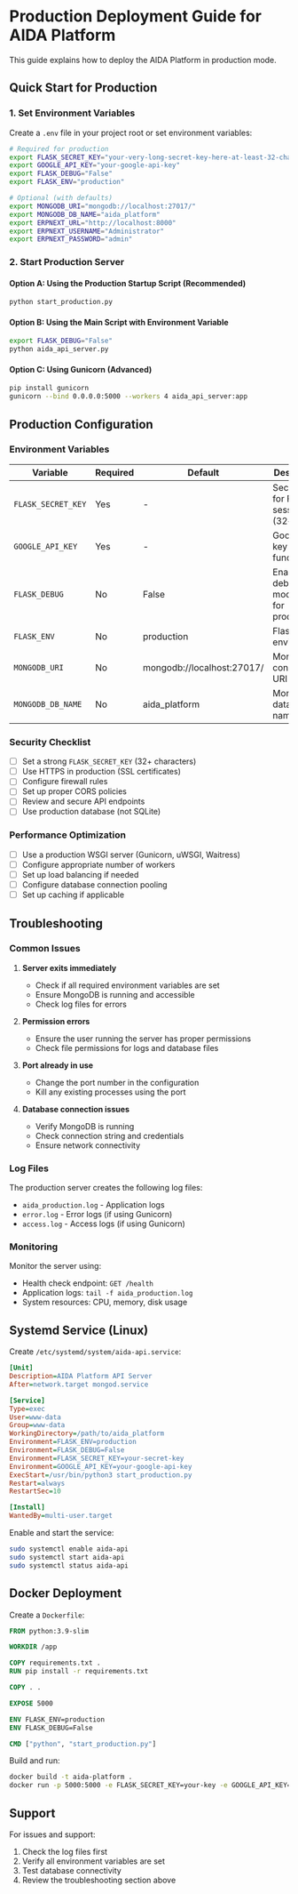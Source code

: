 # Production Deployment Guide for AIDA Platform

This guide explains how to deploy the AIDA Platform in production mode.

## Quick Start for Production

### 1. Set Environment Variables

Create a `.env` file in your project root or set environment variables:

```bash
# Required for production
export FLASK_SECRET_KEY="your-very-long-secret-key-here-at-least-32-characters"
export GOOGLE_API_KEY="your-google-api-key"
export FLASK_DEBUG="False"
export FLASK_ENV="production"

# Optional (with defaults)
export MONGODB_URI="mongodb://localhost:27017/"
export MONGODB_DB_NAME="aida_platform"
export ERPNEXT_URL="http://localhost:8000"
export ERPNEXT_USERNAME="Administrator"
export ERPNEXT_PASSWORD="admin"
```

### 2. Start Production Server

#### Option A: Using the Production Startup Script (Recommended)
```bash
python start_production.py
```

#### Option B: Using the Main Script with Environment Variable
```bash
export FLASK_DEBUG="False"
python aida_api_server.py
```

#### Option C: Using Gunicorn (Advanced)
```bash
pip install gunicorn
gunicorn --bind 0.0.0.0:5000 --workers 4 aida_api_server:app
```

## Production Configuration

### Environment Variables

| Variable | Required | Default | Description |
|----------|----------|---------|-------------|
| `FLASK_SECRET_KEY` | Yes | - | Secret key for Flask sessions (32+ chars) |
| `GOOGLE_API_KEY` | Yes | - | Google API key for AI functionality |
| `FLASK_DEBUG` | No | False | Enable debug mode (False for production) |
| `FLASK_ENV` | No | production | Flask environment |
| `MONGODB_URI` | No | mongodb://localhost:27017/ | MongoDB connection URI |
| `MONGODB_DB_NAME` | No | aida_platform | MongoDB database name |

### Security Checklist

- [ ] Set a strong `FLASK_SECRET_KEY` (32+ characters)
- [ ] Use HTTPS in production (SSL certificates)
- [ ] Configure firewall rules
- [ ] Set up proper CORS policies
- [ ] Review and secure API endpoints
- [ ] Use production database (not SQLite)

### Performance Optimization

- [ ] Use a production WSGI server (Gunicorn, uWSGI, Waitress)
- [ ] Configure appropriate number of workers
- [ ] Set up load balancing if needed
- [ ] Configure database connection pooling
- [ ] Set up caching if applicable

## Troubleshooting

### Common Issues

1. **Server exits immediately**
   - Check if all required environment variables are set
   - Ensure MongoDB is running and accessible
   - Check log files for errors

2. **Permission errors**
   - Ensure the user running the server has proper permissions
   - Check file permissions for logs and database files

3. **Port already in use**
   - Change the port number in the configuration
   - Kill any existing processes using the port

4. **Database connection issues**
   - Verify MongoDB is running
   - Check connection string and credentials
   - Ensure network connectivity

### Log Files

The production server creates the following log files:
- `aida_production.log` - Application logs
- `error.log` - Error logs (if using Gunicorn)
- `access.log` - Access logs (if using Gunicorn)

### Monitoring

Monitor the server using:
- Health check endpoint: `GET /health`
- Application logs: `tail -f aida_production.log`
- System resources: CPU, memory, disk usage

## Systemd Service (Linux)

Create `/etc/systemd/system/aida-api.service`:

```ini
[Unit]
Description=AIDA Platform API Server
After=network.target mongod.service

[Service]
Type=exec
User=www-data
Group=www-data
WorkingDirectory=/path/to/aida_platform
Environment=FLASK_ENV=production
Environment=FLASK_DEBUG=False
Environment=FLASK_SECRET_KEY=your-secret-key
Environment=GOOGLE_API_KEY=your-google-api-key
ExecStart=/usr/bin/python3 start_production.py
Restart=always
RestartSec=10

[Install]
WantedBy=multi-user.target
```

Enable and start the service:
```bash
sudo systemctl enable aida-api
sudo systemctl start aida-api
sudo systemctl status aida-api
```

## Docker Deployment

Create a `Dockerfile`:

```dockerfile
FROM python:3.9-slim

WORKDIR /app

COPY requirements.txt .
RUN pip install -r requirements.txt

COPY . .

EXPOSE 5000

ENV FLASK_ENV=production
ENV FLASK_DEBUG=False

CMD ["python", "start_production.py"]
```

Build and run:
```bash
docker build -t aida-platform .
docker run -p 5000:5000 -e FLASK_SECRET_KEY=your-key -e GOOGLE_API_KEY=your-key aida-platform
```

## Support

For issues and support:
1. Check the log files first
2. Verify all environment variables are set
3. Test database connectivity
4. Review the troubleshooting section above